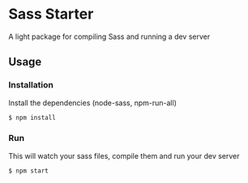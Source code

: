 # Sass Starter

A light package for compiling Sass and running a dev server

## Usage


### Installation

Install the dependencies (node-sass, npm-run-all)

```sh
$ npm install
```

### Run

This will watch your sass files, compile them and run your dev server

```sh
$ npm start
```
